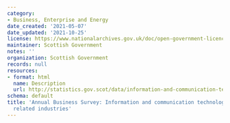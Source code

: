 ```yaml
---
category:
- Business, Enterprise and Energy
date_created: '2021-05-07'
date_updated: '2021-10-25'
license: https://www.nationalarchives.gov.uk/doc/open-government-licence/version/3/
maintainer: Scottish Government
notes: ''
organization: Scottish Government
records: null
resources:
- format: html
  name: Description
  url: http://statistics.gov.scot/data/information-and-communication-technologies-ict-including-related-industries
schema: default
title: 'Annual Business Survey: Information and communication technologies (ICT) including
  related industries'
---
```

